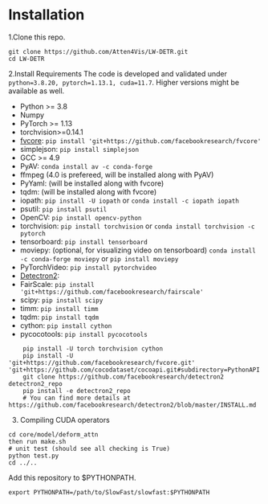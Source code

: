 # Installation
1.Clone this repo.
```shell
git clone https://github.com/Atten4Vis/LW-DETR.git
cd LW-DETR
```

2.Install Requirements
The code is developed and validated under ```python=3.8.20, pytorch=1.13.1, cuda=11.7```. Higher versions might be available as well.
- Python >= 3.8
- Numpy
- PyTorch >= 1.13
- torchvision>=0.14.1
- [fvcore](https://github.com/facebookresearch/fvcore/): `pip install 'git+https://github.com/facebookresearch/fvcore'`
- simplejson: `pip install simplejson`
- GCC >= 4.9
- PyAV: `conda install av -c conda-forge`
- ffmpeg (4.0 is prefereed, will be installed along with PyAV)
- PyYaml: (will be installed along with fvcore)
- tqdm: (will be installed along with fvcore)
- iopath: `pip install -U iopath` or `conda install -c iopath iopath`
- psutil: `pip install psutil`
- OpenCV: `pip install opencv-python`
- torchvision: `pip install torchvision` or `conda install torchvision -c pytorch`
- tensorboard: `pip install tensorboard`
- moviepy: (optional, for visualizing video on tensorboard) `conda install -c conda-forge moviepy` or `pip install moviepy`
- PyTorchVideo: `pip install pytorchvideo`
- [Detectron2](https://github.com/facebookresearch/detectron2):
- FairScale: `pip install 'git+https://github.com/facebookresearch/fairscale'`
- scipy: `pip install scipy`
- timm: `pip install timm`
- tqdm: `pip install tqdm`
- cython: `pip install cython`
- pycocotools: `pip install pycocotools`
```
    pip install -U torch torchvision cython
    pip install -U 'git+https://github.com/facebookresearch/fvcore.git' 'git+https://github.com/cocodataset/cocoapi.git#subdirectory=PythonAPI'
    git clone https://github.com/facebookresearch/detectron2 detectron2_repo
    pip install -e detectron2_repo
    # You can find more details at https://github.com/facebookresearch/detectron2/blob/master/INSTALL.md
```

3. Compiling CUDA operators
```shell
cd core/model/deform_attn
then run make.sh
# unit test (should see all checking is True)
python test.py
cd ../..
```


Add this repository to $PYTHONPATH.
```
export PYTHONPATH=/path/to/SlowFast/slowfast:$PYTHONPATH
```



